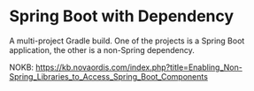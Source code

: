 # Spring Boot with Dependency   

A multi-project Gradle build. One of the projects is a Spring Boot application, the other is a non-Spring dependency.

NOKB: https://kb.novaordis.com/index.php?title=Enabling_Non-Spring_Libraries_to_Access_Spring_Boot_Components